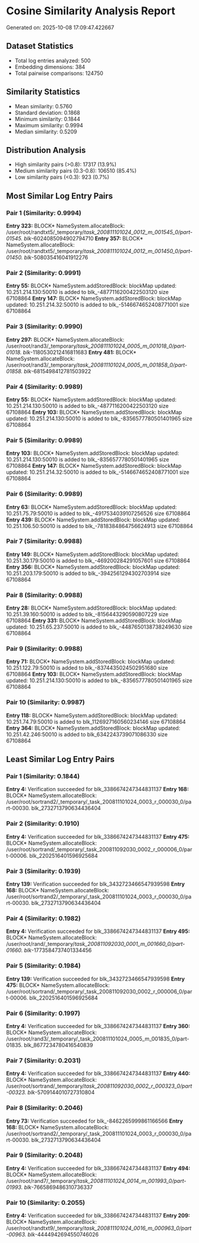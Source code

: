 
# Cosine Similarity Analysis Report
Generated on: 2025-10-08 17:09:47.422667

## Dataset Statistics
- Total log entries analyzed: 500
- Embedding dimensions: 384
- Total pairwise comparisons: 124750

## Similarity Statistics
- Mean similarity: 0.5760
- Standard deviation: 0.1868
- Minimum similarity: 0.1844
- Maximum similarity: 0.9994
- Median similarity: 0.5209

## Distribution Analysis
- High similarity pairs (>0.8): 17317 (13.9%)
- Medium similarity pairs (0.3-0.8): 106510 (85.4%)
- Low similarity pairs (<0.3): 923 (0.7%)

## Most Similar Log Entry Pairs

### Pair 1 (Similarity: 0.9994)
**Entry 323:** BLOCK* NameSystem.allocateBlock: /user/root/randtxt5/_temporary/_task_200811101024_0012_m_001545_0/part-01545. blk_-6024085094902794710
**Entry 357:** BLOCK* NameSystem.allocateBlock: /user/root/randtxt5/_temporary/_task_200811101024_0012_m_001450_0/part-01450. blk_-508035416041912276

### Pair 2 (Similarity: 0.9991)
**Entry 55:** BLOCK* NameSystem.addStoredBlock: blockMap updated: 10.251.214.130:50010 is added to blk_-4877116200422503120 size 67108864
**Entry 147:** BLOCK* NameSystem.addStoredBlock: blockMap updated: 10.251.214.32:50010 is added to blk_-5146674652408771001 size 67108864

### Pair 3 (Similarity: 0.9990)
**Entry 297:** BLOCK* NameSystem.allocateBlock: /user/root/rand3/_temporary/_task_200811101024_0005_m_001018_0/part-01018. blk_-1180530212416811683
**Entry 481:** BLOCK* NameSystem.allocateBlock: /user/root/rand3/_temporary/_task_200811101024_0005_m_001858_0/part-01858. blk_-6815498412781503922

### Pair 4 (Similarity: 0.9989)
**Entry 55:** BLOCK* NameSystem.addStoredBlock: blockMap updated: 10.251.214.130:50010 is added to blk_-4877116200422503120 size 67108864
**Entry 103:** BLOCK* NameSystem.addStoredBlock: blockMap updated: 10.251.214.130:50010 is added to blk_-8356577780501401965 size 67108864

### Pair 5 (Similarity: 0.9989)
**Entry 103:** BLOCK* NameSystem.addStoredBlock: blockMap updated: 10.251.214.130:50010 is added to blk_-8356577780501401965 size 67108864
**Entry 147:** BLOCK* NameSystem.addStoredBlock: blockMap updated: 10.251.214.32:50010 is added to blk_-5146674652408771001 size 67108864

### Pair 6 (Similarity: 0.9989)
**Entry 63:** BLOCK* NameSystem.addStoredBlock: blockMap updated: 10.251.75.79:50010 is added to blk_-4917534039107256526 size 67108864
**Entry 439:** BLOCK* NameSystem.addStoredBlock: blockMap updated: 10.251.106.50:50010 is added to blk_-7818384864756624913 size 67108864

### Pair 7 (Similarity: 0.9988)
**Entry 149:** BLOCK* NameSystem.addStoredBlock: blockMap updated: 10.251.30.179:50010 is added to blk_-469200284291057601 size 67108864
**Entry 356:** BLOCK* NameSystem.addStoredBlock: blockMap updated: 10.251.203.179:50010 is added to blk_-3942561294302703914 size 67108864

### Pair 8 (Similarity: 0.9988)
**Entry 28:** BLOCK* NameSystem.addStoredBlock: blockMap updated: 10.251.39.160:50010 is added to blk_-8156443290590807229 size 67108864
**Entry 331:** BLOCK* NameSystem.addStoredBlock: blockMap updated: 10.251.65.237:50010 is added to blk_-4487650138738249630 size 67108864

### Pair 9 (Similarity: 0.9988)
**Entry 71:** BLOCK* NameSystem.addStoredBlock: blockMap updated: 10.251.122.79:50010 is added to blk_-8374435024502951680 size 67108864
**Entry 103:** BLOCK* NameSystem.addStoredBlock: blockMap updated: 10.251.214.130:50010 is added to blk_-8356577780501401965 size 67108864

### Pair 10 (Similarity: 0.9987)
**Entry 118:** BLOCK* NameSystem.addStoredBlock: blockMap updated: 10.251.74.79:50010 is added to blk_1126927160560234146 size 67108864
**Entry 364:** BLOCK* NameSystem.addStoredBlock: blockMap updated: 10.251.42.246:50010 is added to blk_6342243739071086330 size 67108864

## Least Similar Log Entry Pairs

### Pair 1 (Similarity: 0.1844)
**Entry 4:** Verification succeeded for blk_3386674247344831137
**Entry 168:** BLOCK* NameSystem.allocateBlock: /user/root/sortrand2/_temporary/_task_200811101024_0003_r_000030_0/part-00030. blk_2732713790634436404

### Pair 2 (Similarity: 0.1910)
**Entry 4:** Verification succeeded for blk_3386674247344831137
**Entry 475:** BLOCK* NameSystem.allocateBlock: /user/root/sortrand/_temporary/_task_200811092030_0002_r_000006_0/part-00006. blk_2202516401596925684

### Pair 3 (Similarity: 0.1939)
**Entry 139:** Verification succeeded for blk_3432723466547939598
**Entry 168:** BLOCK* NameSystem.allocateBlock: /user/root/sortrand2/_temporary/_task_200811101024_0003_r_000030_0/part-00030. blk_2732713790634436404

### Pair 4 (Similarity: 0.1982)
**Entry 4:** Verification succeeded for blk_3386674247344831137
**Entry 495:** BLOCK* NameSystem.allocateBlock: /user/root/rand/_temporary/_task_200811092030_0001_m_001660_0/part-01660. blk_-1773584737401334456

### Pair 5 (Similarity: 0.1984)
**Entry 139:** Verification succeeded for blk_3432723466547939598
**Entry 475:** BLOCK* NameSystem.allocateBlock: /user/root/sortrand/_temporary/_task_200811092030_0002_r_000006_0/part-00006. blk_2202516401596925684

### Pair 6 (Similarity: 0.1997)
**Entry 4:** Verification succeeded for blk_3386674247344831137
**Entry 360:** BLOCK* NameSystem.allocateBlock: /user/root/rand3/_temporary/_task_200811101024_0005_m_001835_0/part-01835. blk_8677234780416540839

### Pair 7 (Similarity: 0.2031)
**Entry 4:** Verification succeeded for blk_3386674247344831137
**Entry 440:** BLOCK* NameSystem.allocateBlock: /user/root/sortrand/_temporary/_task_200811092030_0002_r_000323_0/part-00323. blk_-5709144010727310804

### Pair 8 (Similarity: 0.2046)
**Entry 73:** Verification succeeded for blk_-8462265999861166566
**Entry 168:** BLOCK* NameSystem.allocateBlock: /user/root/sortrand2/_temporary/_task_200811101024_0003_r_000030_0/part-00030. blk_2732713790634436404

### Pair 9 (Similarity: 0.2048)
**Entry 4:** Verification succeeded for blk_3386674247344831137
**Entry 494:** BLOCK* NameSystem.allocateBlock: /user/root/rand7/_temporary/_task_200811101024_0014_m_001993_0/part-01993. blk_-7665869486310736337

### Pair 10 (Similarity: 0.2055)
**Entry 4:** Verification succeeded for blk_3386674247344831137
**Entry 209:** BLOCK* NameSystem.allocateBlock: /user/root/randtxt9/_temporary/_task_200811101024_0016_m_000963_0/part-00963. blk_-4444942694550746026
